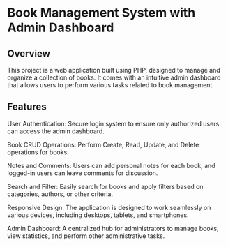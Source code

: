 # **Book Management System with Admin Dashboard**

## Overview
This project is a web application built using PHP, designed to manage and organize a collection of books. It comes with an intuitive admin dashboard that allows users to perform various tasks related to book management.

## Features
User Authentication: Secure login system to ensure only authorized users can access the admin dashboard.

Book CRUD Operations: Perform Create, Read, Update, and Delete operations for books.

Notes and Comments: Users can add personal notes for each book, and logged-in users can leave comments for discussion.

Search and Filter: Easily search for books and apply filters based on categories, authors, or other criteria.

Responsive Design: The application is designed to work seamlessly on various devices, including desktops, tablets, and smartphones.

Admin Dashboard: A centralized hub for administrators to manage books, view statistics, and perform other administrative tasks.
